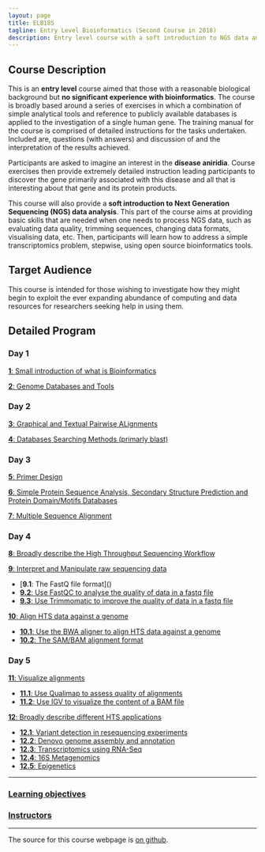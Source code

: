 ```yaml
---
layout: page
title: ELB18S
tagline: Entry Level Bioinformatics (Second Course in 2018)
description: Entry level course with a soft introduction to NGS data analysis 
---
```


## Course Description
This is an **entry level** course aimed that those with a reasonable biological background but **no significant experience with bioinformatics**. The course is broadly based around a series of exercises in which a combination of simple analytical tools and reference to publicly available databases is applied to the investigation of a single human gene. The training manual for the course is comprised of detailed instructions for the tasks undertaken. Included are, questions (with answers) and discussion of and the interpretation of the results achieved.

Participants are asked to imagine an interest in the **disease aniridia**. Course exercises then provide extremely detailed instruction leading participants to discover the gene primarily associated with this disease and all that is interesting about that gene and its protein products.

This course will also provide a **soft introduction to Next Generation Sequencing (NGS) data analysis**. This part of the course aims at providing basic skills that are needed when one needs to process NGS data, such as evaluating data quality, trimming sequences, changing data formats, visualising data, etc. Then, participants will learn how to address a simple transcriptomics problem, stepwise, using open source bioinformatics tools.

## Target Audience
This course is intended for those wishing to investigate how they might begin to exploit the ever expanding abundance of computing and data resources for researchers seeking help in using them. 

## Detailed Program

### Day 1
[**1**: Small introduction of what is Bioinformatics](assets/000-Bioinformatics_Definition.pdf)

[**2**: Genome Databases and Tools](assets/01-Databases_Practical.pdf)

### Day 2
[**3**: Graphical and Textual Pairwise ALignments](assets/02-Pairwise_Alignment_Practical.pdf)

[**4**: Databases Searching Methods (primarly blast)](assets/03-Database_Searching_Practical.pdf)

### Day 3
[**5**: Primer Design](assets/04-Primer_Design_Practical.pdf)

[**6**: Simple Protein Sequence Analysis, Secondary Structure Prediction and Protein Domain/Motifs Databases](assets/05-Structure_Prediction_Practical.pdf)

[**7**: Multiple Sequence Alignment](assets/06-Multiple_Sequence_Alignment_Practical.pdf)

### Day 4
[**8**: Broadly describe the High Throughput Sequencing Workflow](pages/L08.html)

[**9**: Interpret and Manipulate raw sequencing data](pages/L09.html)
  + [**9.1**: The FastQ file format](<a href="https://github.com/maccardoso/ELB18S/pages/L09.html#LO9.1"></a>)
  + [**9.2**: Use FastQC to analyse the quality of data in a fastq file](pages/L09.html/#LO9.2)
  + [**9.3**: Use Trimmomatic to improve the quality of data in a fastq file](pages/L09.html/#LO9.3)

[**10**: Align HTS data against a genome](pages/L10.html)
  + [**10.1**: Use the BWA aligner to align HTS data against a genome](pages/L10.html/#L10.1)
  + [**10.2**: The SAM/BAM alignment format](pages/L10.html/#L10.2)

### Day 5
[**11**: Visualize alignments](pages/L11.html)
  + [**11.1**: Use Qualimap to assess quality of alignments](pages/L11.html/#L11.1)
  + [**11.2**: Use IGV to visualize the content of a BAM file](pages/L11.html/#L11.2)

[**12**: Broadly describe different HTS applications](pages/L12.html)
  + [**12.1**: Variant detection in resequencing experiments](pages/L12.html/#L12.1)
  + [**12.2**: Denovo genome assembly and annotation](pages/L12.html/#L12.2)
  + [**12.3**: Transcriptomics using RNA-Seq](pages/L12.html/#L12.3)
  + [**12.4**: 16S Metagenomics](pages/L12.html/#L12.4)
  + [**12.5**: Epigenetics](pages/L12.html/#L12.5)

---

### [Learning objectives](pages/learning_objectives.html)


### [Instructors](pages/instructors.html)
---

The source for this course webpage is [on github](https://github.com/GTPB/Web_course_template).
